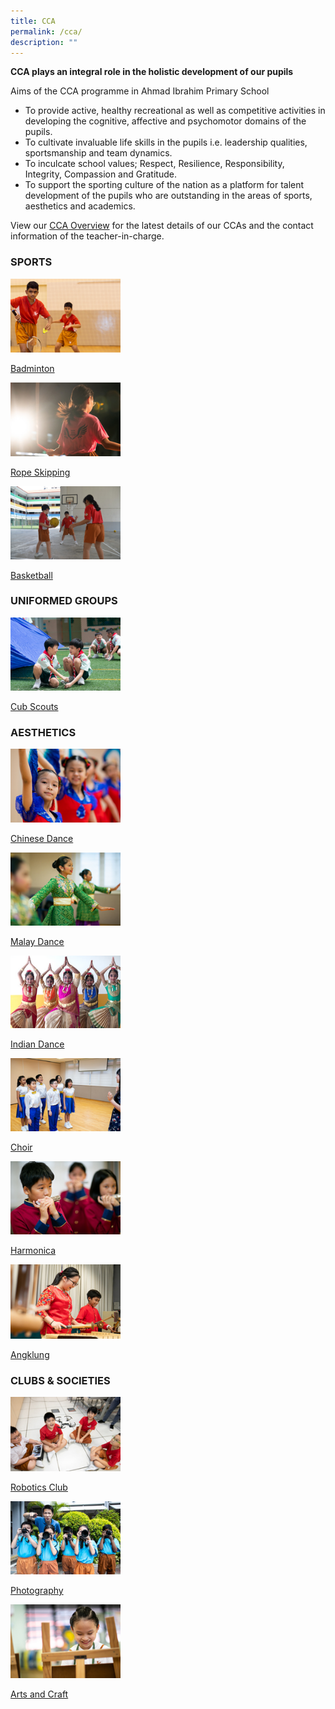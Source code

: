 ```yaml
---
title: CCA
permalink: /cca/
description: ""
---
```

**CCA plays an integral role in the holistic development of our pupils**

Aims of the CCA programme in Ahmad Ibrahim Primary School

*   To provide active, healthy recreational as well as competitive activities in developing the cognitive, affective and psychomotor domains of the pupils.
*   To cultivate invaluable life skills in the pupils i.e. leadership qualities, sportsmanship and team dynamics.
*   To inculcate school values; Respect, Resilience, Responsibility, Integrity, Compassion and Gratitude.
*   To support the sporting culture of the nation as a platform for talent development of the pupils who are outstanding in the areas of sports, aesthetics and academics.

  

View our [CCA Overview](https://docs.google.com/spreadsheets/d/1-sZjT7YEXxD0CFLXNMqnEMADH0H_4_q-w22CYkouCiE/) for the latest details of our CCAs and the contact information of the teacher-in-charge.

### SPORTS

<html>
<body>
<p><a href="/cca/badminton">
<img src="/images/badminton%20logo.png"  style="width:35%"><p>Badminton</p>
</a></p>

<p><a href="/cca/rope-skipping">
<img src="/images/rope%20skipping%20logo.png"  style="width:35%"><p>Rope Skipping</p>
</a></p>

<p><a href="/cca/basketball">
<img src="/images/basketball%20logo.png"  style="width:35%"><p>Basketball</p>
</a></p>


### UNIFORMED GROUPS

<p><a href="/cca/cub-scouts">
<img src="/images/cub%20scouts%20logo.png"  style="width:35%"><p>Cub Scouts</p>
</a></p>


### AESTHETICS

<p><a href="/cca/chinese-dance">
<img src="/images/chinese%20dance%20logo.png"  style="width:35%"><p>Chinese Dance</p>
</a></p>

<p><a href="/cca/malay-dance">
<img src="/images/malay%20dance%20logo.png"  style="width:35%"><p>Malay Dance</p>
</a></p>

<p><a href="/cca/indian-dance">
<img src="/images/indian%20dance%20logo.png"  style="width:35%"><p>Indian Dance</p>
</a></p>

<p><a href="/cca/choir">
<img src="/images/choir%20logo.png"  style="width:35%"><p>Choir</p>
</a></p>

<p><a href="/cca/harmonica">
<img src="/images/harmonica%20logo.png"  style="width:35%"><p>Harmonica</p>
</a></p>

<p><a href="/cca/angklung">
<img src="/images/angklung%20logo.png"  style="width:35%"><p>Angklung</p>
</a></p>


### CLUBS & SOCIETIES

<p><a href="/academic-curriculum/applied-learning-programme-alp">
<img src="/images/robotics%20club%20logo.png"  style="width:35%"><p>Robotics Club</p>
</a></p>

<p><a href="/cca/photography">
<img src="/images/photography%20logo.png"  style="width:35%"><p>Photography</p>
</a></p>

<p><a href="/cca/arts-and-craft">
<img src="/images/arts%20and%20craft%20logo.png"  style="width:35%"><p>Arts and Craft</p>
</a></p>